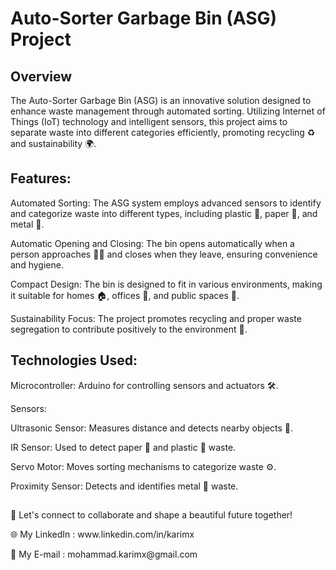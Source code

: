 # Auto-Sorter Garbage Bin (ASG) Project

## Overview
<p>The Auto-Sorter Garbage Bin (ASG) is an innovative solution designed to enhance waste management through automated sorting. Utilizing Internet of Things (IoT) technology and intelligent sensors, this project aims to separate waste into different categories efficiently, promoting recycling ♻️ and sustainability 🌍.<p>

## Features:
<p>Automated Sorting: The ASG system employs advanced sensors to identify and categorize waste into different types, including plastic 🥤, paper 📄, and metal 🥫.<p>
<p>Automatic Opening and Closing: The bin opens automatically when a person approaches 🚶‍♂️ and closes when they leave, ensuring convenience and hygiene.<p>
<p>Compact Design: The bin is designed to fit in various environments, making it suitable for homes 🏠, offices 🏢, and public spaces 🌳.<p>
<p>Sustainability Focus: The project promotes recycling and proper waste segregation to contribute positively to the environment 🌱.<p>


## Technologies Used:
<p>Microcontroller: Arduino for controlling sensors and actuators 🛠️.<p>
<p>Sensors:<p>
  <p>Ultrasonic Sensor: Measures distance and detects nearby objects 📏.<p>
  <p>IR Sensor: Used to detect paper 📄 and plastic 🥤 waste.<p>
  <p>Servo Motor: Moves sorting mechanisms to categorize waste ⚙️.<p>
  <p>Proximity Sensor: Detects and identifies metal 🥫 waste.<p>

##
<p>🚀 Let's connect to collaborate and shape a beautiful future together! </p>
<p>🌐 My LinkedIn : www.linkedin.com/in/karimx </p>
<p>📩 My E-mail : mohammad.karimx@gmail.com </p>

